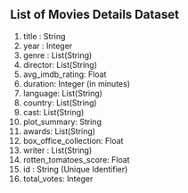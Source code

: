 ## List of Movies Details Dataset
1. title : String
2. year : Integer
3. genre : List(String)
4. director: List(String)
5. avg_imdb_rating: Float
6. duration: Integer (in minutes)
7. language: List(String)
8. country: List(String)
9. cast: List(String)
10. plot_summary: String
11. awards: List(String)
12. box_office_collection: Float
13. writer : List(String)
14. rotten_tomatoes_score: Float
15. id : String (Unique Identifier)
16. total_votes: Integer